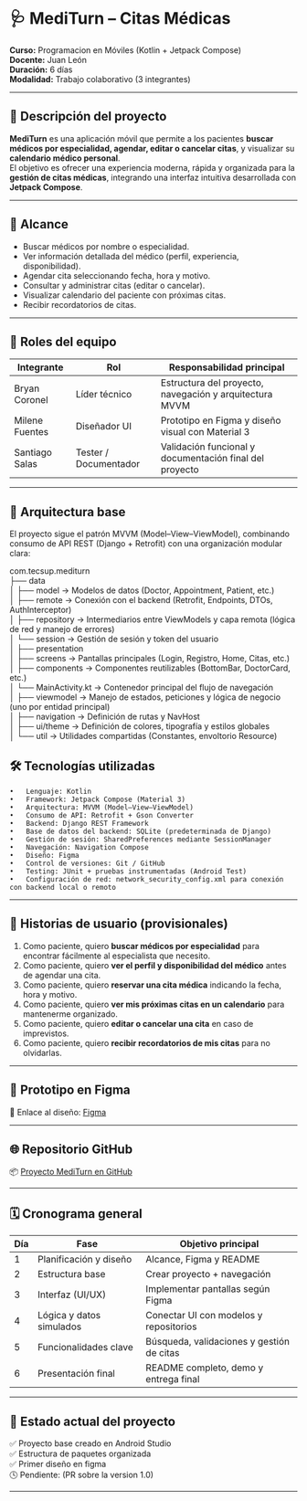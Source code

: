 # 🩺 MediTurn – Citas Médicas

**Curso:** Programacion en Móviles (Kotlin + Jetpack Compose)  
**Docente:** Juan León  
**Duración:** 6 días  
**Modalidad:** Trabajo colaborativo (3 integrantes)  

---

## 📘 Descripción del proyecto

**MediTurn** es una aplicación móvil que permite a los pacientes **buscar médicos por especialidad, agendar, editar o cancelar citas**, y visualizar su **calendario médico personal**.  
El objetivo es ofrecer una experiencia moderna, rápida y organizada para la **gestión de citas médicas**, integrando una interfaz intuitiva desarrollada con **Jetpack Compose**.

---

## 🎯 Alcance

- Buscar médicos por nombre o especialidad.  
- Ver información detallada del médico (perfil, experiencia, disponibilidad).  
- Agendar cita seleccionando fecha, hora y motivo.  
- Consultar y administrar citas (editar o cancelar).  
- Visualizar calendario del paciente con próximas citas.  
- Recibir recordatorios de citas.

---

## 👥 Roles del equipo

| Integrante | Rol | Responsabilidad principal |
|-------------|-----|----------------------------|
| Bryan Coronel | Líder técnico | Estructura del proyecto, navegación y arquitectura MVVM |
| Milene Fuentes | Diseñador UI | Prototipo en Figma y diseño visual con Material 3 |
| Santiago Salas | Tester / Documentador | Validación funcional y documentación final del proyecto |


---

## 🧩 Arquitectura base

El proyecto sigue el patrón MVVM (Model–View–ViewModel), combinando consumo de API REST (Django + Retrofit) con una organización modular clara: <br>

com.tecsup.mediturn <br>
├── data <br>
│   ├── model          → Modelos de datos (Doctor, Appointment, Patient, etc.) <br>
│   ├── remote         → Conexión con el backend (Retrofit, Endpoints, DTOs, AuthInterceptor) <br>
│   ├── repository     → Intermediarios entre ViewModels y capa remota (lógica de red y manejo de errores) <br>
│   └── session        → Gestión de sesión y token del usuario <br>
│
├── presentation <br>
│   ├── screens        → Pantallas principales (Login, Registro, Home, Citas, etc.) <br>
│   ├── components     → Componentes reutilizables (BottomBar, DoctorCard, etc.) <br>
│   └── MainActivity.kt → Contenedor principal del flujo de navegación <br>
│
├── viewmodel          → Manejo de estados, peticiones y lógica de negocio (uno por entidad principal) <br>
│
├── navigation          → Definición de rutas y NavHost <br>
│
├── ui/theme            → Definición de colores, tipografía y estilos globales <br>
│
└── util                → Utilidades compartidas (Constantes, envoltorio Resource) <br>
## 🛠️ Tecnologías utilizadas

	•	Lenguaje: Kotlin
	•	Framework: Jetpack Compose (Material 3)
	•	Arquitectura: MVVM (Model–View–ViewModel)
	•	Consumo de API: Retrofit + Gson Converter
	•	Backend: Django REST Framework
	•	Base de datos del backend: SQLite (predeterminada de Django)
	•	Gestión de sesión: SharedPreferences mediante SessionManager
	•	Navegación: Navigation Compose
	•	Diseño: Figma
	•	Control de versiones: Git / GitHub
	•	Testing: JUnit + pruebas instrumentadas (Android Test)
	•	Configuración de red: network_security_config.xml para conexión con backend local o remoto
---

## 🧠 Historias de usuario (provisionales)

1. Como paciente, quiero **buscar médicos por especialidad** para encontrar fácilmente al especialista que necesito.  
2. Como paciente, quiero **ver el perfil y disponibilidad del médico** antes de agendar una cita.  
3. Como paciente, quiero **reservar una cita médica** indicando la fecha, hora y motivo.  
4. Como paciente, quiero **ver mis próximas citas en un calendario** para mantenerme organizado.  
5. Como paciente, quiero **editar o cancelar una cita** en caso de imprevistos.  
6. Como paciente, quiero **recibir recordatorios de mis citas** para no olvidarlas.

---

## 🎨 Prototipo en Figma

📎 Enlace al diseño: [Figma](https://ivory-folder-15860280.figma.site)  

---

## 🌐 Repositorio GitHub

📦 [Proyecto MediTurn en GitHub](https://github.com/brui4n/Proyecto_MediTurn)

---

## 🗓️ Cronograma general

| Día | Fase | Objetivo principal |
|-----|------|--------------------|
| 1 | Planificación y diseño | Alcance, Figma y README |
| 2 | Estructura base | Crear proyecto + navegación |
| 3 | Interfaz (UI/UX) | Implementar pantallas según Figma |
| 4 | Lógica y datos simulados | Conectar UI con modelos y repositorios |
| 5 | Funcionalidades clave | Búsqueda, validaciones y gestión de citas |
| 6 | Presentación final | README completo, demo y entrega final |

---

## 📱 Estado actual del proyecto

✅ Proyecto base creado en Android Studio  
✅ Estructura de paquetes organizada <br>
✅ Primer diseño en figma <br>
🕓 Pendiente: (PR sobre la version 1.0)

---